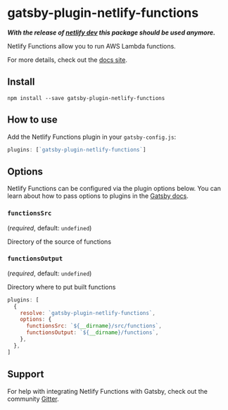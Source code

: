 # gatsby-plugin-netlify-functions

***With the release of [netlify dev](https://github.com/netlify/cli/blob/master/docs/netlify-dev.md) this package should be used anymore.***

Netlify Functions allow you to run AWS Lambda functions.

For more details, check out the [docs site](https://www.netlify.com/docs/functions/).

## Install

```shell
npm install --save gatsby-plugin-netlify-functions
```

## How to use

Add the Netlify Functions plugin in your `gatsby-config.js`:

```javascript
plugins: [`gatsby-plugin-netlify-functions`]
```

## Options

Netlify Functions can be configured via the plugin options below. You can learn
about how to pass options to plugins in the [Gatsby
docs](https://www.gatsbyjs.org/docs/plugins/#how-to-use-gatsby-plugins).

### `functionsSrc`

(_required_, default: `undefined`)

Directory of the source of functions

### `functionsOutput`

(_required_, default: `undefined`)

Directory where to put built functions

```javascript
plugins: [
  {
    resolve: `gatsby-plugin-netlify-functions`,
    options: {
      functionsSrc: `${__dirname}/src/functions`,
      functionsOutput: `${__dirname}/functions`,
    },
  },
]
```


## Support

For help with integrating Netlify Functions with Gatsby, check out the community
[Gitter](https://gitter.im/netlify/lambda-functions).
